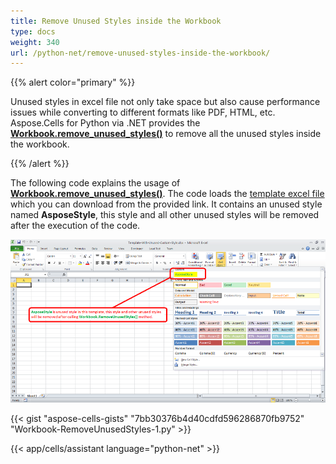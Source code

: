 ```yaml
---
title: Remove Unused Styles inside the Workbook
type: docs
weight: 340
url: /python-net/remove-unused-styles-inside-the-workbook/
---
```


{{% alert color="primary" %}}

Unused styles in excel file not only take space but also cause performance issues while converting to different formats like PDF, HTML, etc. Aspose.Cells for Python via .NET provides the [**Workbook.remove_unused_styles()**](https://reference.aspose.com/cells/python-net/aspose.cells/workbook/remove_unused_styles) to remove all the unused styles inside the workbook.

{{% /alert %}}

The following code explains the usage of [**Workbook.remove_unused_styles()**](https://reference.aspose.com/cells/python-net/aspose.cells/workbook/remove_unused_styles). The code loads the [template excel file](5115520.xlsx) which you can download from the provided link. It contains an unused style named **AsposeStyle**, this style and all other unused styles will be removed after the execution of the code.

![todo:image_alt_text](remove-unused-styles-inside-the-workbook_1.png)

{{< gist "aspose-cells-gists" "7bb30376b4d40cdfd596286870fb9752" "Workbook-RemoveUnusedStyles-1.py" >}}

{{< app/cells/assistant language="python-net" >}}
